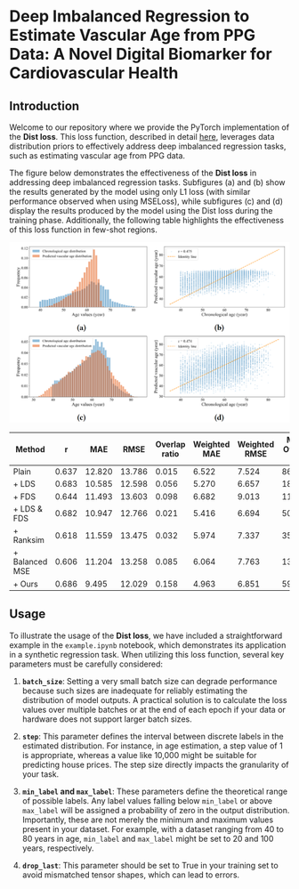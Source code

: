 # Deep Imbalanced Regression to Estimate Vascular Age from PPG Data: A Novel Digital Biomarker for Cardiovascular Health

## Introduction
Welcome to our repository where we provide the PyTorch implementation of the **Dist loss**. This loss function, described in detail [here](https://arxiv.org/abs/2406.14953), leverages data distribution priors to effectively address deep imbalanced regression tasks, such as estimating vascular age from PPG data.

The figure below demonstrates the effectiveness of the **Dist loss** in addressing deep imbalanced regression tasks. Subfigures (a) and (b) show the results generated by the model using only L1 loss (with similar performance observed when using MSELoss), while subfigures (c) and (d) display the results produced by the model using the Dist loss during the training phase. Additionally, the following table highlights the effectiveness of this loss function in few-shot regions.

![Alt text](assets/performance.png)

| Method             | r     | MAE    | RMSE   | Overlap ratio | Weighted MAE | Weighted RMSE | MAE / Overlap ratio | RMSE / Overlap ratio |
|--------------------|-------|--------|--------|---------------|--------------|---------------|---------------------|----------------------|
| Plain              | 0.637 | 12.820 | 13.786 | 0.015         | 6.522        | 7.524         | 865.377             | 930.543              |
| + LDS              | 0.683 | 10.585 | 12.598 | 0.056         | 5.270        | 6.657         | 185.737             | 221.049              |
| + FDS              | 0.644 | 11.493 | 13.603 | 0.098         | 6.682        | 9.013         | 116.356             | 137.724              |
| + LDS & FDS        | 0.682 | 10.947 | 12.766 | 0.021         | 5.416        | 6.694         | 502.807             | 586.384              |
| + Ranksim          | 0.618 | 11.559 | 13.475 | 0.032         | 5.974        | 7.337         | 355.652             | 414.581              |
| + Balanced MSE     | 0.606 | 11.204 | 13.258 | 0.085         | 6.064        | 7.763         | 130.907             | 154.901              |
| + Ours             | 0.686 |  9.495 | 12.029 | 0.158         | 4.963        | 6.851         |  59.846             |  75.815              |

## Usage
To illustrate the usage of the **Dist loss**, we have included a straightforward example in the `example.ipynb` notebook, which demonstrates its application in a synthetic regression task. When utilizing this loss function, several key parameters must be carefully considered:

1. **`batch_size`**: Setting a very small batch size can degrade performance because such sizes are inadequate for reliably estimating the distribution of model outputs. A practical solution is to calculate the loss values over multiple batches or at the end of each epoch if your data or hardware does not support larger batch sizes.

2. **`step`**: This parameter defines the interval between discrete labels in the estimated distribution. For instance, in age estimation, a step value of 1 is appropriate, whereas a value like 10,000 might be suitable for predicting house prices. The step size directly impacts the granularity of your task.

3. **`min_label` and `max_label`**: These parameters define the theoretical range of possible labels. Any label values falling below `min_label` or above `max_label` will be assigned a probability of zero in the output distribution. Importantly, these are not merely the minimum and maximum values present in your dataset. For example, with a dataset ranging from 40 to 80 years in age, `min_label` and `max_label` might be set to 20 and 100 years, respectively.

4. **`drop_last`**: This parameter should be set to True in your training set to avoid mismatched tensor shapes, which can lead to errors.
